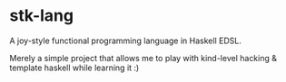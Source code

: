 # stk-lang

A joy-style functional programming language in Haskell EDSL.

Merely a simple project that allows me to play with kind-level hacking & template haskell while learning it :)
